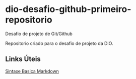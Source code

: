 # dio-desafio-github-primeiro-repositorio
Desafio de projeto de Git/Github

Repositorio criado para o desafio de projeto da DIO.

## Links Úteis
[Sintaxe Basica Markdown](https://www.markdownguide.org/basic-syntax/)
